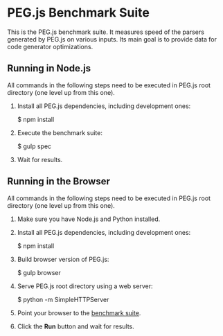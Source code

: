 PEG.js Benchmark Suite
======================

This is the PEG.js benchmark suite. It measures speed of the parsers generated
by PEG.js on various inputs. Its main goal is to provide data for code generator
optimizations.

Running in Node.js
------------------

All commands in the following steps need to be executed in PEG.js root directory
(one level up from this one).

  1. Install all PEG.js dependencies, including development ones:

        $ npm install

  2. Execute the benchmark suite:

        $ gulp spec

  3. Wait for results.

Running in the Browser
----------------------

All commands in the following steps need to be executed in PEG.js root directory
(one level up from this one).

  1. Make sure you have Node.js and Python installed.

  2. Install all PEG.js dependencies, including development ones:

        $ npm install

  3. Build browser version of PEG.js:

        $ gulp browser

  4. Serve PEG.js root directory using a web server:

        $ python -m SimpleHTTPServer

  5. Point your browser to the [benchmark suite](http://localhost:8000/benchmark/index.html).

  6. Click the **Run** button and wait for results.

